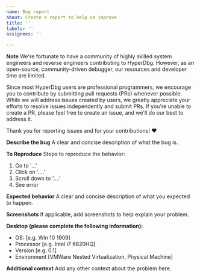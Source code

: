 ```yaml
---
name: Bug report
about: Create a report to help us improve
title: ''
labels: ''
assignees: ''

---
```


**Note**
We're fortunate to have a community of highly skilled system engineers and reverse engineers contributing to HyperDbg. However, as an open-source, community-driven debugger, our resources and developer time are limited.

Since most HyperDbg users are professional programmers, we encourage you to contribute by submitting pull requests (PRs) whenever possible. While we will address issues created by users, we greatly appreciate your efforts to resolve issues independently and submit PRs. If you're unable to create a PR, please feel free to create an issue, and we'll do our best to address it.

Thank you for reporting issues and for your contributions! ❤️

**Describe the bug**
A clear and concise description of what the bug is.

**To Reproduce**
Steps to reproduce the behavior:
1. Go to '...'
2. Click on '....'
3. Scroll down to '....'
4. See error

**Expected behavior**
A clear and concise description of what you expected to happen.

**Screenshots**
If applicable, add screenshots to help explain your problem.

**Desktop (please complete the following information):**
 - OS: [e.g. Win 10 1909]
 - Processor [e.g. Intel i7 6820HQ]
 - Version [e.g. 0.1]
 - Environment [VMWare Nested Virtualization, Physical Machine]

**Additional context**
Add any other context about the problem here.
